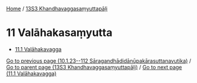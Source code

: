 
[Home](/) / [13S3 Khandhavaggasaṃyuttapāḷi](../13S3.md)

# 11 Valāhakasaṃyutta

* [11.1 Valāhakavagga](11/11.1.md)

[Go to previous page (10.1.23--112 Sāragandhādidānūpakārasuttanavutika)](10/10.1/10.1.23--112.md) / [Go to parent page (13S3 Khandhavaggasaṃyuttapāḷi)](0.md) / [Go to next page (11.1 Valāhakavagga)](11/11.1.md)


